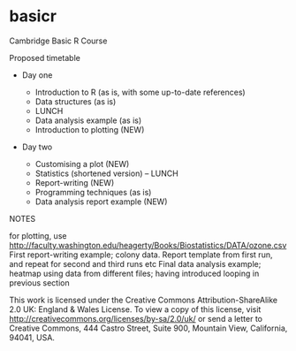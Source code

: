 basicr
======

Cambridge Basic R Course

Proposed timetable

- Day one
    + Introduction to R (as is, with some up-to-date references)
    + Data structures (as is)
    + LUNCH
    + Data analysis example (as is)
    + Introduction to plotting (NEW) 

- Day two
    + Customising a plot (NEW)
    + Statistics (shortened version)
    – LUNCH     
    + Report-writing (NEW)
    + Programming techniques (as is)
    + Data analysis report example (NEW)
    
NOTES

for plotting, use http://faculty.washington.edu/heagerty/Books/Biostatistics/DATA/ozone.csv
First report-writing example; colony data. Report template from first run, and repeat for second and third runs etc
Final data analysis example; heatmap using data from different files; having introduced looping in previous section


This work is licensed under the Creative Commons Attribution-ShareAlike 2.0 UK: England & Wales License. To view a copy of this license, visit http://creativecommons.org/licenses/by-sa/2.0/uk/ or send a letter to Creative Commons, 444 Castro Street, Suite 900, Mountain View, California, 94041, USA.

